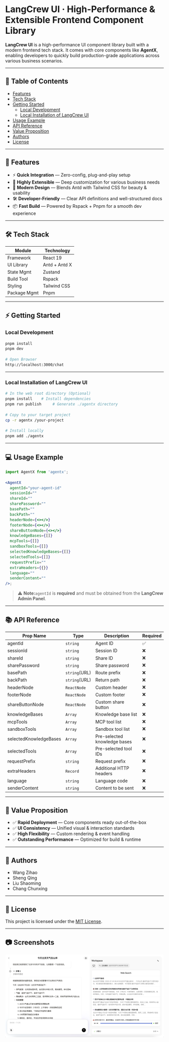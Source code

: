 # LangCrew UI · High-Performance & Extensible Frontend Component Library

**LangCrew UI** is a high-performance UI component library built with a modern frontend tech stack.
It comes with core components like **AgentX**, enabling developers to quickly build production-grade applications across various business scenarios.

---

## 📖 Table of Contents

- [Features](#-features)
- [Tech Stack](#-tech-stack)
- [Getting Started](#-getting-started)
  - [Local Development](#local-development)
  - [Local Installation of LangCrew UI](#local-installation-of-langcrew-ui)
- [Usage Example](#-usage-example)
- [API Reference](#-api-reference)
- [Value Proposition](#-value-proposition)
- [Authors](#-authors)
- [License](#-license)

---

## 🚀 Features

- ⚡ **Quick Integration** — Zero-config, plug-and-play setup
- 🧩 **Highly Extensible** — Deep customization for various business needs
- 🎨 **Modern Design** — Blends Antd with Tailwind CSS for beauty & usability
- 🛠 **Developer-Friendly** — Clear API definitions and well-structured docs
- 📦 **Fast Build** — Powered by Rspack + Pnpm for a smooth dev experience

---

## 🛠 Tech Stack

| Module       | Technology    |
| ------------ | ------------- |
| Framework    | React 19      |
| UI Library   | Antd + Antd X |
| State Mgmt   | Zustand       |
| Build Tool   | Rspack        |
| Styling      | Tailwind CSS  |
| Package Mgmt | Pnpm          |

---

## ⚡ Getting Started

### Local Development

```bash
pnpm install
pnpm dev

# Open Browser
http://localhost:3000/chat
```

---

### Local Installation of LangCrew UI

```bash
# In the web root directory (Optional)
pnpm install    # Install dependencies
pnpm run publish     # Generate ./agentx directory

# Copy to your target project
cp -r agentx /your-project

# Install locally
pnpm add ./agentx
```

---

## 💻 Usage Example

```jsx
import AgentX from 'agentx';

<AgentX
  agentId="your-agent-id"
  sessionId=""
  shareId=""
  sharePassword=""
  basePath=""
  backPath=""
  headerNode={<></>}
  footerNode={<></>}
  shareButtonNode={<></>}
  knowledgeBases={[]}
  mcpTools={[]}
  sandboxTools={[]}
  selectedKnowledgeBases={[]}
  selectedTools={[]}
  requestPrefix=""
  extraHeaders={{}}
  language=""
  senderContent=""
/>;
```

> ⚠ **Note:**`agentId` is **required** and must be obtained from the **LangCrew Admin Panel**.

---

## 📚 API Reference

| Prop Name              | Type          | Description                  | Required |
| ---------------------- | ------------- | ---------------------------- | -------- |
| agentId                | `string`      | Agent ID                     | ✅       |
| sessionId              | `string`      | Session ID                   | ❌       |
| shareId                | `string`      | Share ID                     | ❌       |
| sharePassword          | `string`      | Share password               | ❌       |
| basePath               | `string`(URL) | Route prefix                 | ❌       |
| backPath               | `string`(URL) | Return path                  | ❌       |
| headerNode             | `ReactNode`   | Custom header                | ❌       |
| footerNode             | `ReactNode`   | Custom footer                | ❌       |
| shareButtonNode        | `ReactNode`   | Custom share button          | ❌       |
| knowledgeBases         | `Array`       | Knowledge base list          | ❌       |
| mcpTools               | `Array`       | MCP tool list                | ❌       |
| sandboxTools           | `Array`       | Sandbox tool list            | ❌       |
| selectedKnowledgeBases | `Array`       | Pre-selected knowledge bases | ❌       |
| selectedTools          | `Array`       | Pre-selected tool IDs        | ❌       |
| requestPrefix          | `string`      | Request prefix               | ❌       |
| extraHeaders           | `Record`      | Additional HTTP headers      | ❌       |
| language               | `string`      | Language code                | ❌       |
| senderContent          | `string`      | Content to be sent           | ❌       |

---

## 🌟 Value Proposition

- ✅ **Rapid Deployment** — Core components ready out-of-the-box
- ✅ **UI Consistency** — Unified visual & interaction standards
- ✅ **High Flexibility** — Custom rendering & event handling
- ✅ **Outstanding Performance** — Optimized for build & runtime

---

## 👥 Authors

- Wang Zihao
- Sheng Qing
- Liu Shaoming
- Chang Chunxing

---

## 📄 License

This project is licensed under the [MIT License](https://chatgpt.com/c/LICENSE).

---

## 📷 Screenshots

<img src="./src/assets/docs/screenshot.png" alt="">
